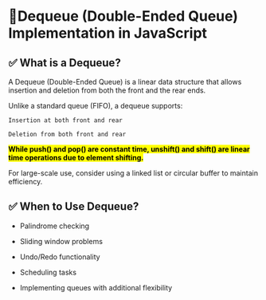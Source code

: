 # 🧾Dequeue (Double-Ended Queue) Implementation in JavaScript

## ✅ What is a Dequeue?

A Dequeue (Double-Ended Queue) is a linear data structure that allows insertion and deletion from both the front and the rear ends.

Unlike a standard queue (FIFO), a dequeue supports:

    Insertion at both front and rear

    Deletion from both front and rear

<mark >**While push() and pop() are constant time, unshift() and shift() are linear time operations due to element shifting.**</mark>

For large-scale use, consider using a linked list or circular buffer to maintain efficiency.

## ✅ When to Use Dequeue?

- Palindrome checking

- Sliding window problems

- Undo/Redo functionality

- Scheduling tasks

- Implementing queues with additional flexibility
